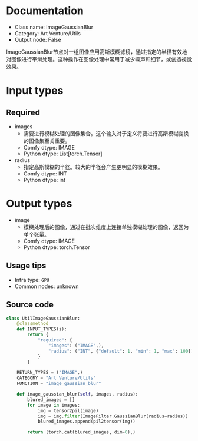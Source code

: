 
# Documentation
- Class name: ImageGaussianBlur
- Category: Art Venture/Utils
- Output node: False

ImageGaussianBlur节点对一组图像应用高斯模糊滤镜，通过指定的半径有效地对图像进行平滑处理。这种操作在图像处理中常用于减少噪声和细节，或创造视觉效果。

# Input types
## Required
- images
    - 需要进行模糊处理的图像集合。这个输入对于定义将要进行高斯模糊变换的图像集至关重要。
    - Comfy dtype: IMAGE
    - Python dtype: List[torch.Tensor]
- radius
    - 指定高斯模糊的半径。较大的半径会产生更明显的模糊效果。
    - Comfy dtype: INT
    - Python dtype: int

# Output types
- image
    - 模糊处理后的图像，通过在批次维度上连接单独模糊处理的图像，返回为单个张量。
    - Comfy dtype: IMAGE
    - Python dtype: torch.Tensor


## Usage tips
- Infra type: `GPU`
- Common nodes: unknown


## Source code
```python
class UtilImageGaussianBlur:
    @classmethod
    def INPUT_TYPES(s):
        return {
            "required": {
                "images": ("IMAGE",),
                "radius": ("INT", {"default": 1, "min": 1, "max": 100}),
            }
        }

    RETURN_TYPES = ("IMAGE",)
    CATEGORY = "Art Venture/Utils"
    FUNCTION = "image_gaussian_blur"

    def image_gaussian_blur(self, images, radius):
        blured_images = []
        for image in images:
            img = tensor2pil(image)
            img = img.filter(ImageFilter.GaussianBlur(radius=radius))
            blured_images.append(pil2tensor(img))

        return (torch.cat(blured_images, dim=0),)

```
